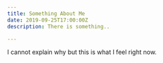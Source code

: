 ```yaml
---
title: Something About Me
date: 2019-09-25T17:00:00Z
description: There is something..

---
```

I cannot explain why but this is what I feel right now.